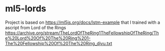 # ml5-lords
Project is based on https://ml5js.org/docs/lstm-example that I trained with a ascript from Lord of the Rings https://archive.org/stream/TheLordOfTheRing1TheFellowshipOfTheRing/The%20Lord%20Of%20The%20Ring%201-The%20Fellowship%20Of%20The%20Ring_djvu.txt
